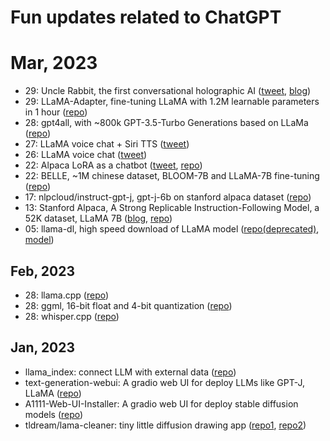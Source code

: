
# Fun updates related to ChatGPT


# Mar, 2023

- 29: Uncle Rabbit, the first conversational holographic AI ([tweet](https://twitter.com/ArturoJReal/status/1641129170100011035), [blog](https://feld.com/archives/2023/03/do-ai-rabbits-dream-of-holographic-carrots/))
- 29: LLaMA-Adapter, fine-tuning LLaMA with 1.2M learnable parameters in 1 hour ([repo](https://github.com/ZrrSkywalker/LLaMA-Adapter))
- 28: gpt4all, with ~800k GPT-3.5-Turbo Generations based on LLaMa ([repo](https://github.com/nomic-ai/gpt4all))
- 27: LLaMA voice chat + Siri TTS ([tweet](https://twitter.com/ggerganov/status/1640416314773700608))
- 26: LLaMA voice chat ([tweet](https://twitter.com/ggerganov/status/1640022482307502085))
- 22: Alpaca LoRA as a chatbot ([tweet](https://twitter.com/algo_diver/status/1638525828773576704), [repo](https://github.com/deep-diver/Alpaca-LoRA-Serve))
- 22: BELLE, ~1M chinese dataset, BLOOM-7B and LLaMA-7B fine-tuning ([repo](https://github.com/LianjiaTech/BELLE))
- 17: nlpcloud/instruct-gpt-j, gpt-j-6b on stanford alpaca dataset ([repo](https://nlpcloud.com/instruct-version-of-gpt-j-using-stanford-alpaca-dataset.html))
- 13: Stanford Alpaca, A Strong Replicable Instruction-Following Model, a 52K dataset, LLaMA 7B ([blog](https://crfm.stanford.edu/2023/03/13/alpaca.html), [repo](https://github.com/tatsu-lab/stanford_alpaca))
- 05: llama-dl, high speed download of LLaMA model ([repo(deprecated)](https://github.com/shawwn/llama-dl), [model](https://huggingface.co/decapoda-research/llama-7b-hf))


## Feb, 2023

- 28: llama.cpp ([repo](https://github.com/ggerganov/llama.cpp))
- 28: ggml, 16-bit float and 4-bit quantization ([repo](https://github.com/ggerganov/ggml))
- 28: whisper.cpp ([repo](https://github.com/ggerganov/whisper.cpp))


## Jan, 2023

- llama_index: connect LLM with external data ([repo](https://github.com/jerryjliu/llama_index))
- text-generation-webui: A gradio web UI for deploy LLMs like GPT-J, LLaMA ([repo](https://github.com/oobabooga/text-generation-webui))
- A1111-Web-UI-Installer: A gradio web UI for deploy stable diffusion models ([repo](https://github.com/EmpireMediaScience/A1111-Web-UI-Installer))
- tldream/lama-cleaner: tiny little diffusion drawing app ([repo1](https://github.com/Sanster/tldream), [repo2](https://github.com/Sanster/lama-cleaner))
